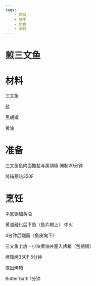 ```yaml
---
tags:
    - 西餐
    - 快手
    - 即食
    - 海鲜
---
```

# 煎三文鱼

# 材料

三文鱼

盐

黑胡椒

黄油

# 准备

三文鱼鱼肉面撒盐与黑胡椒 腌制20分钟

烤箱预热350F

# 烹饪

平底锅加黄油

黄油融化后下鱼（鱼片朝上） 中火

4分钟后翻面（鱼皮向下）

三文鱼上放一小块黄油并塞入烤箱（包括锅）

烤箱烤350F 5分钟

取出烤箱

Butter bath 1分钟